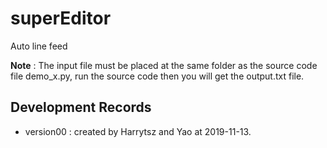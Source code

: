 # superEditor

Auto line feed

**Note** : The input file must be placed at the same folder as the source code file demo_x.py, run the source code then you will get the output.txt file.

## Development Records

- version00 : created by Harrytsz and Yao at 2019-11-13.

